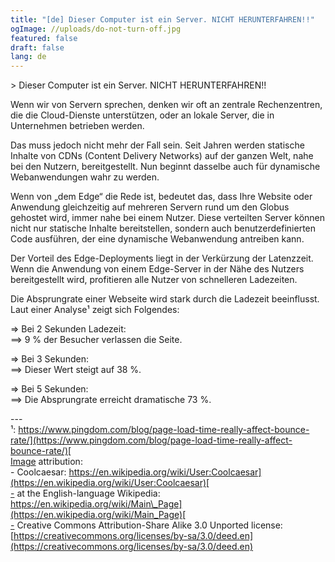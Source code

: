 ```yaml
---
title: "[de] Dieser Computer ist ein Server. NICHT HERUNTERFAHREN!!"
ogImage: //uploads/do-not-turn-off.jpg
featured: false
draft: false
lang: de
---
```

\> Dieser Computer ist ein Server. NICHT HERUNTERFAHREN!!

Wenn wir von Servern sprechen, denken wir oft an zentrale Rechenzentren, die die Cloud-Dienste unterstützen, oder an lokale Server, die in Unternehmen betrieben werden.

Das muss jedoch nicht mehr der Fall sein. Seit Jahren werden statische Inhalte von CDNs (Content Delivery Networks) auf der ganzen Welt, nahe bei den Nutzern, bereitgestellt. Nun beginnt dasselbe auch für dynamische Webanwendungen wahr zu werden.

Wenn von „dem Edge“ die Rede ist, bedeutet das, dass Ihre Website oder Anwendung gleichzeitig auf mehreren Servern rund um den Globus gehostet wird, immer nahe bei einem Nutzer. Diese verteilten Server können nicht nur statische Inhalte bereitstellen, sondern auch benutzerdefinierten Code ausführen, der eine dynamische Webanwendung antreiben kann.

Der Vorteil des Edge-Deployments liegt in der Verkürzung der Latenzzeit. Wenn die Anwendung von einem Edge-Server in der Nähe des Nutzers bereitgestellt wird, profitieren alle Nutzer von schnelleren Ladezeiten.

Die Absprungrate einer Webseite wird stark durch die Ladezeit beeinflusst. Laut einer Analyse¹ zeigt sich Folgendes:

\=> Bei 2 Sekunden Ladezeit:  
\==> 9 % der Besucher verlassen die Seite.

\=> Bei 3 Sekunden:  
\==> Dieser Wert steigt auf 38 %.

\=> Bei 5 Sekunden:  
\==> Die Absprungrate erreicht dramatische 73 %.

\---  
¹: [https://www.pingdom.com/blog/page-load-time-really-affect-bounce-rate/](https://www.pingdom.com/blog/page-load-time-really-affect-bounce-rate/)[  
Image](https://lnkd.in/gmdabDpn\)%EF%BF%BCImage) attribution:  
\- Coolcaesar: [https://en.wikipedia.org/wiki/User:Coolcaesar](https://en.wikipedia.org/wiki/User:Coolcaesar)[  
\-](https://lnkd.in/gHFkMzyU\)%EF%BF%BC-) at the English-language Wikipedia: [https://en.wikipedia.org/wiki/Main\_Page](https://en.wikipedia.org/wiki/Main_Page)[  
\-](https://lnkd.in/gWsqhkbM\)%EF%BF%BC-) Creative Commons Attribution-Share Alike 3.0 Unported license: [https://creativecommons.org/licenses/by-sa/3.0/deed.en](https://creativecommons.org/licenses/by-sa/3.0/deed.en)